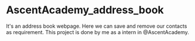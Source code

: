 # AscentAcademy_address_book
It's an address book webpage. Here we can save and remove our  contacts as requirement. This project is done by me as a intern in @AscentAcademy.
